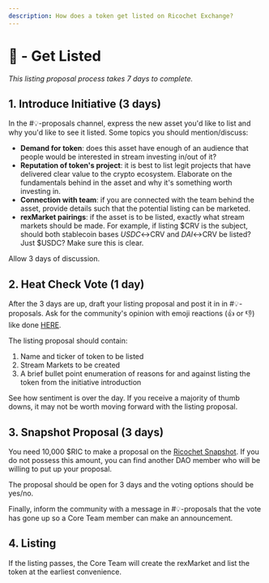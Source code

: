 ```yaml
---
description: How does a token get listed on Ricochet Exchange?
---
```


# 📄    - Get Listed

_This listing proposal process takes 7 days to complete._

## 1. Introduce Initiative (3 days)

In the #💡-proposals channel, express the new asset you'd like to list and why you'd like to see it listed. Some topics you should mention/discuss:

* **Demand for token**: does this asset have enough of an audience that people would be interested in stream investing in/out of it?
* **Reputation of token's project**: it is best to list legit projects that have delivered clear value to the crypto ecosystem. Elaborate on the fundamentals behind in the asset and why it's something worth investing in.
* **Connection with team**: if you are connected with the team behind the asset, provide details such that the potential listing can be marketed.
* **rexMarket pairings**: if the asset is to be listed, exactly what stream markets should be made. For example, if listing $CRV is the subject, should both stablecoin bases $USDC↔$CRV and $DAI↔$CRV be listed? Just $USDC? Make sure this is clear.

Allow 3 days of discussion.

## 2. Heat Check Vote (1 day)

After the 3 days are up, draft your listing proposal and post it in in #💡-proposals. Ask for the community's opinion with emoji reactions (👍 or 👎) like done [HERE](https://discord.com/channels/862796510604296263/866026126072348672/927263159629266984).&#x20;

The listing proposal should contain:

1. Name and ticker of token to be listed
2. Stream Markets to be created&#x20;
3. A brief bullet point enumeration of reasons for and against listing the token from the initiative introduction

See how sentiment is over the day. If you receive a majority of thumb downs, it may not be worth moving forward with the listing proposal.&#x20;

## 3. Snapshot Proposal (3 days)

You need 10,000 $RIC to make a proposal on the [Ricochet Snapshot](https://snapshot.org/#/ricochet.eth). If you do not possess this amount, you can find another DAO member who will be willing to put up your proposal.

The proposal should be open for 3 days and the voting options should be yes/no.

Finally, inform the community with a message in #💡-proposals that the vote has gone up so a Core Team member can make an announcement.

## 4. Listing

If the listing passes, the Core Team will create the rexMarket and list the token at the earliest convenience.
